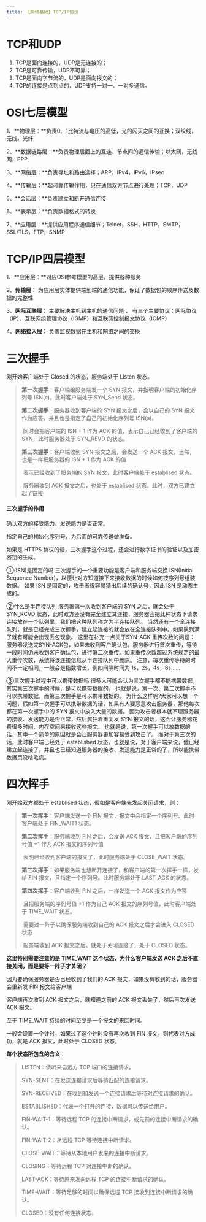 ```yaml
---
title: 【网络基础】TCP/IP协议
---
```


# TCP和UDP

1. TCP是面向连接的，UDP是无连接的；
2. TCP是可靠传输，UDP不可靠；
3. TCP是面向字节流的，UDP是面向报文的；
4. TCP的连接是点到点的，UDP支持一对一、一对多通信。

# OSI七层模型

1、**物理层：**负责0、1比特流与电压的高低，光的闪灭之间的互换；双绞线，无线，光纤

2、**数据链路层：**负责物理层面上的互连、节点间的通信传输；以太网，无线网，PPP

3、**网络层：**负责寻址和路由选择；ARP，IPv4，IPv6，IPsec

4、**传输层：**起可靠传输作用，只在通信双方节点进行处理；TCP，UDP

5、**会话层：**负责建立和断开通信连接

6、**表示层：**负责数据格式的转换

7、**应用层：**提供应用程序通信细节；Telnet，SSH，HTTP，SMTP，SSL/TLS，FTP，SNMP

# TCP/IP四层模型

1、**应用层：**对应OSI参考模型的高层，提供各种服务

2、**传输层：** 为应用层实体提供端到端的通信功能，保证了数据包的顺序传送及数据的完整性 

3、**网际互联层：** 主要解决主机到主机的通信问题 ， 有三个主要协议：网际协议（IP）、互联网组管理协议（IGMP）和互联网控制报文协议（ICMP） 

4、**网络接入层：** 负责监视数据在主机和网络之间的交换 

# 三次握手

刚开始客户端处于 Closed 的状态，服务端处于 Listen 状态。

> **第一次握手**：客户端给服务端发一个 SYN 报文，并指明客户端的初始化序列号 ISN(c)。此时客户端处于 SYN_Send 状态。
>
> **第二次握手**：服务器收到客户端的 SYN 报文之后，会以自己的 SYN 报文作为应答，并且也是指定了自己的初始化序列号 ISN(s)。
>
> ​					   同时会把客户端的 ISN + 1 作为 ACK 的值，表示自己已经收到了客户端的 SYN，此时服务器处于 SYN_REVD 的状态。
>
> **第三次握手**：客户端收到 SYN 报文之后，会发送一个 ACK 报文，当然，也是一样把服务器的 ISN + 1 作为 ACK 的值
>
> ​					   表示已经收到了服务端的 SYN  报文，此时客户端处于 establised 状态。
>
> ​					   服务器收到 ACK 报文之后，也处于 establised 状态，此时，双方已建立起了链接

#### 三次握手的作用

确认双方的接受能力、发送能力是否正常。

指定自己的初始化序列号，为后面的可靠传送做准备。

如果是 HTTPS 协议的话，三次握手这个过程，还会进行数字证书的验证以及加密密钥的生成。 



①(ISN)是固定的吗
三次握手的一个重要功能是客户端和服务端交换 ISN(Initial Sequence Number)，以便让对方知道接下来接收数据的时候如何按序列号组装数据。
如果 ISN 是固定的，攻击者很容易猜出后续的确认号，因此 ISN 是动态生成的。

②什么是半连接队列
服务器第一次收到客户端的 SYN 之后，就会处于 SYN_RCVD 状态，此时双方还没有完全建立其连接，服务器会把此种状态下请求连接放在一个队列里，我们把这种队列称之为半连接队列。
当然还有一个全连接队列，就是已经完成三次握手，建立起连接的就会放在全连接队列中。如果队列满了就有可能会出现丢包现象。
这里在补充一点关于SYN-ACK 重传次数的问题：
服务器发送完SYN-ACK包，如果未收到客户确认包，服务器进行首次重传，等待一段时间仍未收到客户确认包，进行第二次重传。如果重传次数超过系统规定的最大重传次数，系统将该连接信息从半连接队列中删除。
注意，每次重传等待的时间不一定相同，一般会是指数增长，例如间隔时间为 1s，2s，4s，8s......

③三次握手过程中可以携带数据吗
很多人可能会认为三次握手都不能携带数据，其实第三次握手的时候，是可以携带数据的。
也就是说，第一次、第二次握手不可以携带数据，而第三次握手是可以携带数据的。
为什么这样呢?大家可以想一个问题，假如第一次握手可以携带数据的话，如果有人要恶意攻击服务器，那他每次都在第一次握手中的 SYN 报文中放入大量的数据。
因为攻击者根本就不理服务器的接收、发送能力是否正常，然后疯狂着重复发 SYN 报文的话，这会让服务器花费很多时间、内存空间来接收这些报文。
也就是说，第一次握手可以放数据的话，其中一个简单的原因就是会让服务器更加容易受到攻击了。
而对于第三次的话，此时客户端已经处于 established 状态，也就是说，对于客户端来说，他已经建立起连接了，并且也已经知道服务器的接收、发送能力是正常的了，所以能携带数据页没啥毛病。

# 四次挥手

刚开始双方都处于 establised 状态，假如是客户端先发起关闭请求，则：

> **第一次挥手**：客户端发送一个 FIN 报文，报文中会指定一个序列号。此时客户端处于 FIN_WAIT1 状态。
>
> **第二次挥手**：服务端收到 FIN 之后，会发送 ACK 报文，且把客户端的序列号值 +1 作为 ACK 报文的序列号值
>
> ​					   表明已经收到客户端的报文了，此时服务端处于 CLOSE_WAIT 状态。
>
> **第三次挥手**：如果服务端也想断开连接了，和客户端的第一次挥手一样，发给 FIN 报文，且指定一个序列号。此时服务端处于 LAST_ACK 的状态。
>
> **第四次挥手**：客户端收到 FIN 之后，一样发送一个 ACK 报文作为应答
>
> ​					   且把服务端的序列号值 +1 作为自己 ACK 报文的序列号值，此时客户端处于 TIME_WAIT 状态。
>
> ​					   需要过一阵子以确保服务端收到自己的 ACK 报文之后才会进入 CLOSED 状态
>
> ​					   服务端收到 ACK 报文之后，就处于关闭连接了，处于 CLOSED 状态。

**这里特别需要注意的是 TIME_WAIT 这个状态，为什么客户端发送 ACK 之后不直接关闭，而是要等一阵子才关闭？**

因为要确保服务器是否已经收到了我们的 ACK 报文，如果没有收到的话，服务器会重新发 FIN 报文给客户端

客户端再次收到 ACK 报文之后，就知道之前的 ACK 报文丢失了，然后再次发送 ACK 报文。

至于 TIME_WAIT 持续的时间至少是一个报文的来回时间。

一般会设置一个计时，如果过了这个计时没有再次收到 FIN 报文，则代表对方成功，就是 ACK 报文，此时处于 CLOSED 状态。

**每个状态所包含的含义**：

> LISTEN：侦听来自远方 TCP 端口的连接请求。
>
> SYN-SENT：在发送连接请求后等待匹配的连接请求。
>
> SYN-RECEIVED：在收到和发送一个连接请求后等待对连接请求的确认。
>
> ESTABLISHED：代表一个打开的连接，数据可以传送给用户。
>
> FIN-WAIT-1：等待远程 TCP 的连接中断请求，或先前的连接中断请求的确认。
>
> FIN-WAIT-2：从远程 TCP 等待连接中断请求。
>
> CLOSE-WAIT：等待从本地用户发来的连接中断请求。
>
> CLOSING：等待远程 TCP 对连接中断的确认。
>
> LAST-ACK：等待原来发向远程 TCP 的连接中断请求的确认。
>
> TIME-WAIT：等待足够的时间以确保远程 TCP 接收到连接中断请求的确认。
>
> CLOSED：没有任何连接状态。 